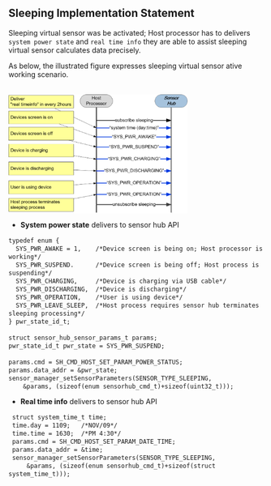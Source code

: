 
## Sleeping Implementation Statement

Sleeping virtual sensor was be activated; Host processor has to delivers `system power state` and `real time info` they are able to assist sleeping virtual sensor calculates data precisely.

As below, the illustrated figure expresses sleeping virtual sensor ative working scenario.

<br>
<img src="virsens_sleeping_implementation.png"
width="70%"
height="70%"
alt="virsens sleeping implementation"
align=center />
<br>

+ **System power state** delivers to sensor hub API

```text
typedef enum {
  SYS_PWR_AWAKE = 1,    /*Device screen is being on; Host processor is working*/
  SYS_PWR_SUSPEND.      /*Device screen is being off; Host process is suspending*/
  SYS_PWR_CHARGING,     /*Device is charging via USB cable*/
  SYS_PWR_DISCHARGING,  /*Device is discharging*/
  SYS_PWR_OPERATION,    /*User is using device*/
  SYS_PWR_LEAVE_SLEEP,  /*Host process requires sensor hub terminates sleeping processing*/
} pwr_state_id_t;

struct sensor_hub_sensor_params_t params;
pwr_state_id_t pwr_state = SYS_PWR_SUSPEND;

params.cmd = SH_CMD_HOST_SET_PARAM_POWER_STATUS;
params.data_addr = &pwr_state;
sensor_manager_setSensorParameters(SENSOR_TYPE_SLEEPING,
    &params, (sizeof(enum sensorhub_cmd_t)+sizeof(uint32_t)));
```

+ **Real time info** delivers to sensor hub API

```text
 struct system_time_t time;
 time.day = 1109;   /*NOV/09*/
 time.time = 1630;  /*PM 4:30*/
 params.cmd = SH_CMD_HOST_SET_PARAM_DATE_TIME;
 params.data_addr = &time;
 sensor_manager_setSensorParameters(SENSOR_TYPE_SLEEPING,
     &params, (sizeof(enum sensorhub_cmd_t)+sizeof(struct system_time_t)));
```
